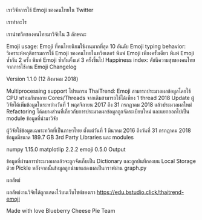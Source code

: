 เราวิจัยการใช้ Emoji ของคนไทยใน Twitter

เราทำอะไร

เรานำทวิตของคนไทยมาวิจัยใน 3 ลักษณะ

Emoji usage: Emoji ที่คนไทยนิยมใช้งานมากที่สุด 10 อันดับ Emoji typing behavior: วิเคราะห์พฤติกรรมการใช้ Emoji ของคนไทยในทวิตเตอร์ พิมพ์ Emoji เพียงครั้งเดียว พิมพ์ Emoji ซ้ำกัน 2 ครั้ง พิมพ์ Emoji ซ้ำกันตั้งแต่ 3 ครั้งขึ้นไป Happiness index: ดัชนีความสุขของคนไทยจากการใช้งาน Emoji Changelog

Version 1.1.0 (12 สิงหาคม 2018)

Multiprocessing support โปรแกรม ThaiTrend: Emoji สามารถประมวลผลข้อมูลโดยใช้ CPU พร้อมกันหลาย Cores/Threads จากเดิมสามารถใช้ได้เพียง 1 thread 2018 Update ผู้วิจัยได้เพิ่มข้อมูลในระหว่างวันที่ 1 พฤศจิกายน 2017 ถึง 31 กรกฎาคม 2018 แล้วประมวลผลใหม่ Refactoring โค้ดบางส่วนที่เกี่ยวกับการประมวลผลข้อมูลถูกจัดระเบียบใหม่ และแยกออกไปเป็น module ข้อมูลที่นำมาวิจัย

ผู้วิจัยใช้ข้อมูลเฉพาะทวิตที่เป็นภาษาไทย ตั้งแต่วันที่ 1 มีนาคม 2016 ถึงวันที่ 31 กรกฎาคม 2018 ข้อมูลมีขนาด 189.7 GB 3rd Party Libraries และ modules

numpy 1.15.0 matplotlip 2.2.2 emoji 0.5.0 Output

ข้อมูลที่ผ่านการประมวลผลแล้วจะถูกจัดเก็บเป็น Dictionary และถูกบันทึกลงบน Local Storage ด้วย Pickle หลังจากนั้นข้อมูลถูกนำมาแสดงผลเป็นกราฟผ่าน graph.py

ผลลัพธ์

ผลลัพธ์งานวิจัยได้ถูกแสดงไว้บนเว็บไซต์ของเรา https://edu.bstudio.click/thaitrend-emoji

Made with love Blueberry Cheese Pie Team
